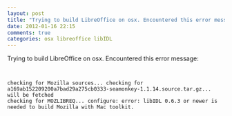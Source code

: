 ```yaml
---
layout: post
title: "Trying to build LibreOffice on osx. Encountered this error message:"
date: 2012-01-16 22:15
comments: true
categories: osx libreoffice libIDL
---
```


Trying to build LibreOffice on osx. Encountered this error message:

```


checking for Mozilla sources... checking for a169ab152209200a7bad29a275cb0333-seamonkey-1.1.14.source.tar.gz... will be fetched
checking for MOZLIBREQ... configure: error: libIDL 0.6.3 or newer is needed to build Mozilla with Mac toolkit.


```

